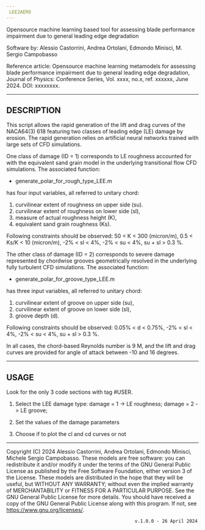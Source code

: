 ```yaml
---
 LEE2AERO
---
```

 
Opensource machine learning based tool for assessing blade performance impairment due to general leading edge degradation                          

Software by: Alessio Castorrini, Andrea Ortolani, Edmondo Minisci, M. Sergio Campobasso 
                                                                                               
Reference article: Opensource machine learning metamodels for assessing blade performance impairment due to general leading edge degradation, Journal of Physics: Conference Series, Vol. xxxx, no.x, ref. xxxxxx, June 2024. DOI: xxxxxxxx.
                                                                         
---
DESCRIPTION
---
 This script allows the rapid generation of the lift and drag curves of 
 the NACA64(3) 618 featuring two classes of leading edge (LE) damage by 
 erosion. The rapid generation relies on artificial neural networks 
 trained with large sets of CFD simulations.

 One class of damage (ID = 1) corresponds to LE roughness accounted for 
 with the equivalent sand grain model in the underlying transitional flow 
 CFD simulations. The associated function:

 - generate_polar_for_rough_type_LEE.m

 has four input variables, all referred to unitary chord: 
 1) curvilinear extent of roughness on upper side (su). 
 2) curvilinear extent of roughness on lower side (sl), 
 3) measure of actual roughness height (K),        
 4) equivalent sand grain roughness (Ks).

 Following constraints should be observed: 
 50 < K < 300 (micron/m), 0.5 < Ks/K < 10 (micron/m), -2% < sl < 4%, 
 -2% < su < 4%, su + sl > 0.3 %.

 The other class of damage (ID = 2) corresponds to severe damage 
 represented by chordwise grooves geometrically resolved in the underlying 
 fully turbulent CFD simulations. 
 The associated function:
 
 - generate_polar_for_groove_type_LEE.m

 has three input variables, all referred to unitary chord: 
 1) curvilinear extent of groove on upper side (su),
 2) curvilinear extent of groove on lower side (sl),
 3) groove depth (d).

 Following constraints should be observed: 
 0.05% < d < 0.75%, -2% < sl < 4%, -2% < su < 4%, su + sl > 0.3 %.

 In all cases, the chord-based Reynolds number is 9 M, and the lift and 
 drag curves are provided for angle of attack between -10 and 16 degrees. 

 ------------------------------- 
 USAGE
 ----------------------------------
 
 Look for the only 3 code sections with tag #USER.
 1) Select the LEE damage type:
 damage = 1 -> LE roughness;
 damage = 2 -> LE groove;

 2) Set the values of the damage parameters

 3) Choose if to plot the cl and cd curves or not
 -----

 Copyright (C) 2024 Alessio Castorrini, Andrea Ortolani, Edmondo Minisci, Michele Sergio Campobasso.
 These models are free software: you can redistribute it and/or modify it 
 under the terms of the GNU General Public License as published by the 
 Free Software Foundation, either version 3 of the License.
 These models are distributed in the hope that they will be useful, 
 but WITHOUT ANY WARRANTY; without even the implied warranty of MERCHANTABILITY 
 or FITNESS FOR A PARTICULAR PURPOSE. See the GNU General Public License 
 for more details.
 You should have received a copy of the GNU General Public License along 
 with this program. If not, see <https://www.gnu.org/licenses/>.


                                                   v.1.0.0 - 26 April 2024 


